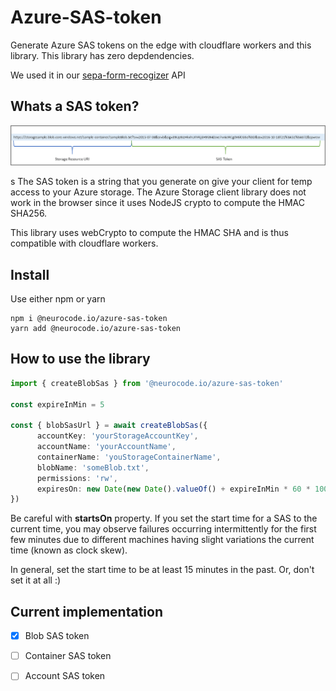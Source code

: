 # Azure-SAS-token

Generate Azure SAS tokens on the edge with cloudflare workers and this library. 
This library has zero depdendencies.

We used it in our [sepa-form-recogizer](https://neurocode.io/blog/sepa-payment-recognizer?s=github) API

## Whats a SAS token?

![sas](./sas-storage-uri.png)

s
The SAS token is a string that you generate on give your client for temp access to your Azure storage. The Azure Storage client library does not work in the browser since it uses NodeJS crypto to compute the HMAC SHA256.

This library uses webCrypto to compute the HMAC SHA and is thus compatible with cloudflare workers.


## Install

Use either npm or yarn
```
npm i @neurocode.io/azure-sas-token
yarn add @neurocode.io/azure-sas-token
```

## How to use the library

```ts
import { createBlobSas } from '@neurocode.io/azure-sas-token'

const expireInMin = 5

const { blobSasUrl } = await createBlobSas({
      accountKey: 'yourStorageAccountKey',
      accountName: 'yourAccountName',
      containerName: 'youStorageContainerName',
      blobName: 'someBlob.txt',
      permissions: 'rw',
      expiresOn: new Date(new Date().valueOf() + expireInMin * 60 * 1000)
})

```

Be careful with **startsOn** property. If you set the start time for a SAS to the current time, you may observe failures occurring intermittently for the first few minutes due to different machines having slight variations the current time (known as clock skew). 

In general, set the start time to be at least 15 minutes in the past. Or, don't set it at all :)



## Current implementation

- [x] Blob SAS token
- [ ] Container SAS token
- [ ] Account SAS token

